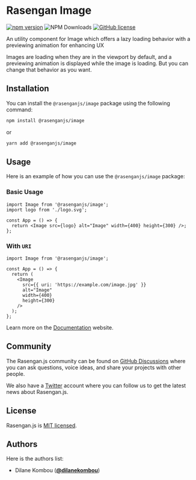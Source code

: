 # Rasengan Image

[![npm version](https://badge.fury.io/js/@rasenganjs%2Fimage.svg)](https://badge.fury.io/js/@rasenganjs%2Fimage)
![NPM Downloads](https://img.shields.io/npm/dm/%40rasenganjs%2Fimage)
[![GitHub license](https://img.shields.io/github/license/rasengan-dev/rasengan-image)](https://github.com/rasengan-dev/rasengan-image/blob/main/LICENSE)

An utility component for Image which offers a lazy loading behavior with a previewing animation for enhancing UX

Images are loading when they are in the viewport by default, and a previewing animation is displayed while the image is loading. But you can change that behavior as you want.

## Installation

You can install the `@rasenganjs/image` package using the following command:

```bash
npm install @rasenganjs/image
```

or

```bash
yarn add @rasenganjs/image
```

## Usage

Here is an example of how you can use the `@rasenganjs/image` package:

### Basic Usage

```tsx
import Image from '@rasenganjs/image';
import logo from './logo.svg';

const App = () => {
  return <Image src={logo} alt="Image" width={400} height={300} />;
};
```

### With `URI`

```tsx
import Image from '@rasenganjs/image';

const App = () => {
  return (
    <Image
      src={{ uri: 'https://example.com/image.jpg' }}
      alt="Image"
      width={400}
      height={300}
    />
  );
};
```

Learn more on the [Documentation](https://rasengan.dev/docs/core/optimizing/images) website.

## Community

The Rasengan.js community can be found on [GitHub Discussions](https://github.com/rasengan-dev/rasenganjs/discussions) where you can ask questions, voice ideas, and share your projects with other people.

We also have a [Twitter](https://twitter.com/rasenganjs) account where you can follow us to get the latest news about Rasengan.js.

## License

Rasengan.js is [MIT licensed](https://github.com/rasengan-dev/rasengan-image/blob/main/LICENSE).

## Authors

Here is the authors list:

- Dilane Kombou ([**@dilanekombou**](https://twitter.com/dilanekombou))
